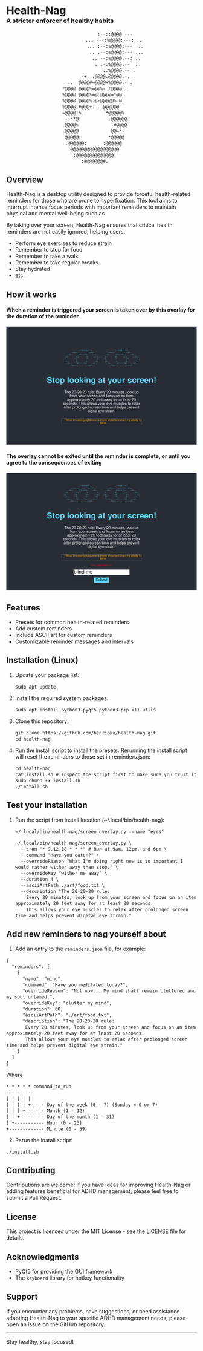 <div>
<h1 style="border-bottom: none; margin-bottom: 0;">Health-Nag</h1>
<h3 style="border-bottom: none; margin-top: 0;">A stricter enforcer of healthy habits</h3>
</div>

<div align="center">

                    :--::@@@@ ---      
                ... ---:%@@@@:---: ..   
                ... :--:%@@@@:---  ..  
                 .. .--:%@@@@:--- ...  
                  .. --:%@@@@.--: ..   
                   . :-:%@@@@.--  .    
                      ::%@@@@.-- .     
              -+. .@@@@.@@@@@.-. .     
         :.  @@@@#=@@@@+%@@@@.- .      
       *@@@@ @@@@%=@@%-.*@@@@.:        
       %@@@@.@@@@%=@:@@@@=*@@.         
       %@@@@.@@@@%:@-@@@@@%.@.         
       %@@@@.#@@@+: ..@@@@@@:          
       =@@@@:%.        *@@@@@%         
        -::*@:          .@@@@@@        
       .@@@@%            -#@@@@        
       .@@@@@            @@=:-         
        @@@@@+          *@@@@@         
        .@@@@@@:      :@@@@@@          
          @@@@@@@@@@@@@@@@@@           
           :@@@@@@@@@@@@@@:            
              :#@@@@@@#.               
</div>

## Overview

Health-Nag is a desktop utility designed to provide forceful health-related reminders for those who are prone to hyperfixation. This tool aims to interrupt intense focus periods with important reminders to maintain physical and mental well-being such as

By taking over your screen, Health-Nag ensures that critical health reminders are not easily ignored, helping users:

- Perform eye exercises to reduce strain
- Remember to stop for food
- Remember to take a walk
- Remember to take regular breaks
- Stay hydrated
- etc.

## How it works
#### When a reminder is triggered your screen is taken over by this overlay for the duration of the reminder.
![When a reminder is triggered](<Screenshot from 2024-10-02 10-00-10.png>)

#### The overlay cannot be exited until the reminder is complete, or until you agree to the consequences of exiting

![When you try to exit the overlay](<Screenshot from 2024-10-02 10-00-27.png>)

## Features

- Presets for common health-related reminders
- Add custom reminders
- Include ASCII art for custom reminders
- Customizable reminder messages and intervals

## Installation (Linux)

1. Update your package list:
   ```
   sudo apt update
   ```

2. Install the required system packages:
   ```
   sudo apt install python3-pyqt5 python3-pip x11-utils
   ```

3. Clone this repository:
   ```
   git clone https://github.com/benripka/health-nag.git
   cd health-nag
   ```

4. Run the install script to install the presets. Rerunning the install script will reset the reminders to those set in reminders.json:
   ```
   cd health-nag
   cat install.sh # Inspect the script first to make sure you trust it
   sudo chmod +x install.sh
   ./install.sh
   ```

## Test your installation

1. Run the script from install location (~/.local/bin/health-nag):

   ```
   ~/.local/bin/health-nag/screen_overlay.py --name "eyes"
   ```
   ```
   ~/.local/bin/health-nag/screen_overlay.py \
     --cron "* 9,12,18 * * *" # Run at 9am, 12pm, and 6pm \
     --command "Have you eaten?" \
     --overrideReason "What I'm doing right now is so important I would rather wither away than stop." \
     --overrideKey "wither me away" \
     --duration 4 \
     --asciiArtPath ./art/food.txt \
     --description "The 20-20-20 rule:
       Every 20 minutes, look up from your screen and focus on an item approximately 20 feet away for at least 20 seconds. 
       This allows your eye muscles to relax after prolonged screen time and helps prevent digital eye strain."
   ```

## Add new reminders to nag yourself about

1. Add an entry to the `reminders.json` file, for example:

```
{
  "reminders": [
    {
      "name": "mind",
      "command": "Have you meditated today?",
      "overrideReason": "Not now... My mind shall remain cluttered and my soul untamed.",
      "overrideKey": "clutter my mind",
      "duration": 60,
      "asciiArtPath": "./art/food.txt",
      "description": "The 20-20-20 rule:
       Every 20 minutes, look up from your screen and focus on an item approximately 20 feet away for at least 20 seconds. 
       This allows your eye muscles to relax after prolonged screen time and helps prevent digital eye strain."
    }
  ]
}
```
Where
```
* * * * * command_to_run
- - - - -
| | | | |
| | | | +----- Day of the week (0 - 7) (Sunday = 0 or 7)
| | | +------- Month (1 - 12)
| | +--------- Day of the month (1 - 31)
| +----------- Hour (0 - 23)
+------------- Minute (0 - 59)
```

2. Rerun the install script:
```
./install.sh
```

## Contributing

Contributions are welcome! If you have ideas for improving Health-Nag or adding features beneficial for ADHD management, please feel free to submit a Pull Request.

## License

This project is licensed under the MIT License - see the LICENSE file for details.

## Acknowledgments

- PyQt5 for providing the GUI framework
- The `keyboard` library for hotkey functionality

## Support

If you encounter any problems, have suggestions, or need assistance adapting Health-Nag to your specific ADHD management needs, please open an issue on the GitHub repository.

---

Stay healthy, stay focused!